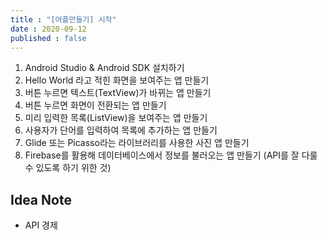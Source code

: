 ```yaml
---
title : "[어플만들기] 시작"
date : 2020-09-12
published : false
---
```




1. Android Studio & Android SDK 설치하기
2. Hello World 라고 적힌 화면을 보여주는 앱 만들기
3. 버튼 누르면 텍스트(TextView)가 바뀌는 앱 만들기
4. 버튼 누르면 화면이 전환되는 앱 만들기
5. 미리 입력한 목록(ListView)을 보여주는 앱 만들기
6. 사용자가 단어를 입력하여 목록에 추가하는 앱 만들기
7. Glide 또는 Picasso라는 라이브러리를 사용한 사진 앱 만들기
8. Firebase를 활용해 데이터베이스에서 정보를 불러오는 앱 만들기 (API를 잘 다룰 수 있도록 하기 위한 것)


## Idea Note
- API 경제
